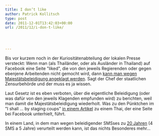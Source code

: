 ```yaml
---
title: I don’t like
author: Patrick Kollitsch
type: post
date: 2011-12-01T13:42:03+00:00
url: /2011/12/i-don-t-like/




---
```

Bis vor kurzem noch in der Kuriositätenabteilung der lokalen Presse versteckt: Wenn man (als Thailänder, oder als Ausländer in Thailand) auf Facebook eine Seite "liked", die von den jeweils Regierenden oder gegen ebenjene Arbeitenden nicht gemocht wird, dann [kann man wegen Majestätsbeleidigung angeklagt werden][1]. Sagt der Chef der staatlichen Zensurbehörde und der muss es ja wissen.

Laut Gesetz ist es eben verboten, über die eigentliche Beleidigung (oder was dafür von den jeweils Klagenden empfunden wird) zu berichten, weil man damit die Majestätsbeleidigung wiederholt. Was zu den Pünktchen im "I shall ... by staging coups" [in einem Artikel][2] zu einem Thai, der eine Seite bei Facebook unterhielt, führt. 

In einem Land, in dem man wegen beleidigender <span class="caps">SMS</span>ses zu [20 Jahren][3] (4 <span class="caps">SMS</span> a 5 Jahre) verurteilt werden kann, ist das nichts Besonderes mehr...

 [1]: http://www.washingtonpost.com/world/asia-pacific/thailand-says-facebook-comments-and-shares-could-be-prosecuted-as-insults-to-monarchy/2011/11/29/gIQAbCR07N_story.html
 [2]: http://www.prachatai3.info/english/node/2924
 [3]: http://www.nationmultimedia.com/politics/Lese-majeste-texting-convict-sentenced-to-20-years-30170473.html
